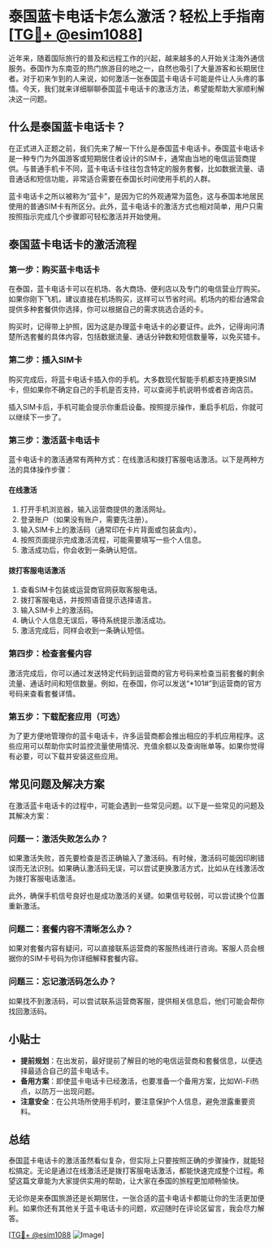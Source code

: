 # 泰国蓝卡电话卡怎么激活？轻松上手指南[[TG💪+ @esim1088](https://t.me/s/esim1088)]

近年来，随着国际旅行的普及和远程工作的兴起，越来越多的人开始关注海外通信服务。泰国作为东南亚的热门旅游目的地之一，自然也吸引了大量游客和长期居住者。对于初来乍到的人来说，如何激活一张泰国蓝卡电话卡可能是件让人头疼的事情。今天，我们就来详细聊聊泰国蓝卡电话卡的激活方法，希望能帮助大家顺利解决这一问题。

## 什么是泰国蓝卡电话卡？

在正式进入正题之前，我们先来了解一下什么是泰国蓝卡电话卡。泰国蓝卡电话卡是一种专门为外国游客或短期居住者设计的SIM卡，通常由当地的电信运营商提供。与普通手机卡不同，蓝卡电话卡往往包含特定的服务套餐，比如数据流量、语音通话和短信功能，非常适合需要在泰国长时间使用手机的人群。

蓝卡电话卡之所以被称为“蓝卡”，是因为它的外观通常为蓝色，这与泰国本地居民使用的普通SIM卡有所区分。此外，蓝卡电话卡的激活方式也相对简单，用户只需按照指示完成几个步骤即可轻松激活并开始使用。

## 泰国蓝卡电话卡的激活流程

### 第一步：购买蓝卡电话卡

在泰国，蓝卡电话卡可以在机场、各大商场、便利店以及专门的电信营业厅购买。如果你刚下飞机，建议直接在机场购买，这样可以节省时间。机场内的柜台通常会提供多种套餐供你选择，你可以根据自己的需求挑选合适的卡。

购买时，记得带上护照，因为这是办理蓝卡电话卡的必要证件。此外，记得询问清楚所选套餐的具体内容，包括数据流量、通话分钟数和短信数量等，以免买错卡。

### 第二步：插入SIM卡

购买完成后，将蓝卡电话卡插入你的手机。大多数现代智能手机都支持更换SIM卡，但如果你不确定自己的手机是否支持，可以查阅手机说明书或者咨询店员。

插入SIM卡后，手机可能会提示你重启设备。按照提示操作，重启手机后，你就可以继续下一步了。

### 第三步：激活蓝卡电话卡

蓝卡电话卡的激活通常有两种方式：在线激活和拨打客服电话激活。以下是两种方法的具体操作步骤：

#### 在线激活

1. 打开手机浏览器，输入运营商提供的激活网址。
2. 登录账户（如果没有账户，需要先注册）。
3. 输入SIM卡上的激活码（通常印在卡片背面或包装盒内）。
4. 按照页面提示完成激活流程，可能需要填写一些个人信息。
5. 激活成功后，你会收到一条确认短信。

#### 拨打客服电话激活

1. 查看SIM卡包装或运营商官网获取客服电话。
2. 拨打客服电话，并按照语音提示选择语言。
3. 输入SIM卡上的激活码。
4. 确认个人信息无误后，等待系统提示激活成功。
5. 激活完成后，同样会收到一条确认短信。

### 第四步：检查套餐内容

激活完成后，你可以通过发送特定代码到运营商的官方号码来检查当前套餐的剩余流量、通话时间和短信数量。例如，在泰国，你可以发送“*101#”到运营商的官方号码来查看套餐详情。

### 第五步：下载配套应用（可选）

为了更方便地管理你的蓝卡电话卡，许多运营商都会推出相应的手机应用程序。这些应用可以帮助你实时监控流量使用情况、充值余额以及查询账单等。如果你觉得有必要，可以下载并安装这些应用。

## 常见问题及解决方案

在激活蓝卡电话卡的过程中，可能会遇到一些常见问题。以下是一些常见的问题及其解决方案：

### 问题一：激活失败怎么办？

如果激活失败，首先要检查是否正确输入了激活码。有时候，激活码可能因印刷错误而无法识别。如果确认激活码无误，可以尝试更换激活方式，比如从在线激活改为拨打客服电话激活。

此外，确保手机信号良好也是成功激活的关键。如果信号较弱，可以尝试换个位置重新激活。

### 问题二：套餐内容不清晰怎么办？

如果对套餐内容有疑问，可以直接联系运营商的客服热线进行咨询。客服人员会根据你的SIM卡号码为你详细解释套餐内容。

### 问题三：忘记激活码怎么办？

如果找不到激活码，可以尝试联系运营商客服，提供相关信息后，他们可能会帮你找回激活码。

## 小贴士

- **提前规划**：在出发前，最好提前了解目的地的电信运营商和套餐信息，以便选择最适合自己的蓝卡电话卡。
- **备用方案**：即使蓝卡电话卡已经激活，也要准备一个备用方案，比如Wi-Fi热点，以防万一出现问题。
- **注意安全**：在公共场所使用手机时，要注意保护个人信息，避免泄露重要资料。

## 总结

泰国蓝卡电话卡的激活虽然看似复杂，但实际上只要按照正确的步骤操作，就能轻松搞定。无论是通过在线激活还是拨打客服电话激活，都能快速完成整个过程。希望这篇文章能为大家提供实用的帮助，让大家在泰国的旅程更加顺畅愉快。

无论你是来泰国旅游还是长期居住，一张合适的蓝卡电话卡都能让你的生活更加便利。如果你还有其他关于蓝卡电话卡的问题，欢迎随时在评论区留言，我会尽力解答。

[[TG💪+ @esim1088](https://t.me/s/esim1088) ![Image](https://i.postimg.cc/4NQfJmqS/Snipaste-2025-05-13-00-14-12.png)]
